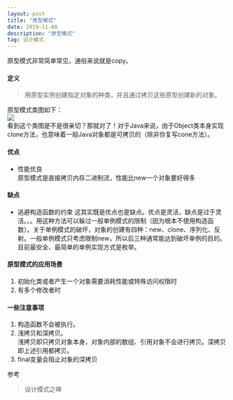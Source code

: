 ```yaml
---
layout: post
title: "原型模式"
date: 2019-11-08
description: "原型模式"
tag: 设计模式
---  
```


原型模式非常简单常见，通俗来说就是copy。
#### 定义
> 用原型实例创建指定对象的种类，并且通过拷贝这些原型创建新的对象。

原型模式类图如下：  
![](/images/posts/designpattern/propotype.png)  
看到这个类图是不是很亲切？那就对了！对于Java来说，由于Object类本身实现clone方法，也意味着一般Java对象都是可拷贝的（除非你复写cone方法）。
#### 优点
- 性能优良  
  原型模式是直接拷贝内存二进制流，性能比new一个对象要好得多

#### 缺点
- 逃避构造函数的约束
这其实既是优点也是缺点。优点是灵活，缺点是过于灵活。。。用这种方法可以躲过一般单例模式的限制（因为根本不使用构造函数）。关于单例模式的破坏，对象的创建有四种：new、clone、序列化、反射。一般单例模式只考虑限制new，所以后三种通常能达到破坏单例的目的。目前最安全、最简单的单例实现方式是枚举。

#### 原型模式的应用场景
1. 初始化类或者产生一个对象需要消耗性能或特殊访问权限时
2. 有多个修改者时

#### 一些注意事项
1. 构造函数不会被执行。
2. 浅拷贝和深拷贝。  
	浅拷贝即只拷贝对象本身，对象内部的数组、引用对象不会进行拷贝。深拷贝即上述引用都拷贝。
3. final变量会阻止对象的深拷贝

参考
> 设计模式之禅